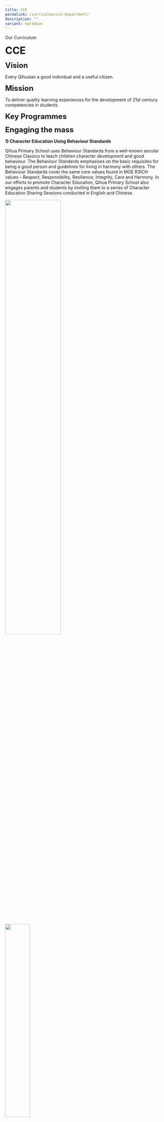 ```yaml
---
title: CCE
permalink: /curriculum/cce-department/
description: ""
variant: markdown
---
```

Our Curriculum

**<font size="6">CCE</font>**

**<font size="5">Vision</font>**

Every Qihuaian a good individual and a useful citizen.

**<font size="5">Mission</font>**


To deliver quality learning experiences for the development of 21st century competencies in students.

**<font size="5">Key Programmes</font>**

**<font size="5">Engaging the mass</font>**


**1) Character Education Using Behaviour Standards**

Qihua Primary School uses Behaviour Standards from a well-known secular Chinese Classics to teach children character development and good behaviour. The Behaviour Standards emphasises on the basic requisites for being a good person and guidelines for living in harmony with others. The Behaviour Standards cover the same core values found in MOE R3ICH values – Respect, Responsibility, Resilience, Integrity, Care and Harmony. In our efforts to promote Character Education, Qihua Primary School also engages parents and students by inviting them to a series of Character Education Sharing Sessions conducted in English and Chinese.

<img src="/images/Curriculum/CCE/CCE%201.jpeg" style="width:60%">
		 
<img src="/images/Curriculum/CCE/CCE%202.jpeg" style="width:40%">


**2) Start It Right**

Start It Right is our school-based Character and Citizenship Education programme. The packages are created in-house and activities include lessons which help students to understand the National anthem and pledge, the school’s mission, vision and values and school and class rules. The other activities address issues such as transition from holidays to school, positive affirmations, student leadership training and gathering of information about students’ well-being. In addition, teachers bond with students during interaction activities.

The first day of the term is set aside for teachers to set the tone for joyful learning and creating a caring and safe environment for both teachers and students. The programme provides quality interaction time between form teachers and students. It also enables teachers to observe and assess their students’ behaviour and use “teachable moments” to impart values and SEL skills (self-awareness, self-management, social awareness, relationship management &amp; responsible decision-making) in them.

<img src="/images/Curriculum/CCE/CCE%203.jpg" style="width:60%">

<img src="/images/Curriculum/CCE/CCE%204.jpg" style="width:60%">

<img src="/images/Curriculum/CCE/CCE%205.jpeg" style="width:45%">

<img src="/images/Curriculum/CCE/CCE%206.jpeg" style="width:60%">


**3) End It Well**

End It Well includes an end-of-school-year party as a celebration of a community of learners who have grown into a cohesive classroom team. It is a fun and meaningful way to wrap the year as students have spent a lot of time together and every class has developed a distinct group personality. Students and teachers party with food, share their feelings and relive favourite memories with one another.

<img src="/images/Curriculum/CCE/CCE%207.jpeg" style="width:40%">
		 
<img src="/images/Curriculum/CCE/CCE%208.jpeg" style="width:50%">

<img src="/images/Curriculum/CCE/CCE%209.jpeg" style="width:50%">


**<font size="5">Enabling budding learners</font>**

**1) Care For Buddy**

To help our Primary 1 students to adapt to primary school life, each Primary 1 student is assigned to a Primary 4 buddy. Care for Buddy provides a platform for our Primary 4 students to practise care for their juniors as well as develop their leadership skills. At the same time, the Primary 4 students could also develop social awareness and demonstrate interpersonal skills to build and maintain positive relationships with others.

<img src="/images/Curriculum/CCE/CCE%2010.jpeg" style="width:60%">

<img src="/images/Curriculum/CCE/CCE%2011.jpeg" style="width:60%">


**2) HatBITS**

In Qihua, we always believe in establishing rules and routines as this encourages positive behaviours. This is done by enforcing consistency through role-modelling and guiding by the adults in school. We have a structure in place to mindfully teach, practise and reinforce habits. Some of the focuses include greeting, movement, self-management, time management, behavourial standards etc. Curriculum time is factored into the timetable of our Primary 1 to 3 students to teach these focuses explicitly and students get to reflect on their own progress through a semestral self-assessment.

**<font size="5">Enriching the learning experiences</font>**

**1) Overseas Learning Experiences (OLE)**

Overseas Learning Journeys are organised to broaden our students’ global vision and develop their understanding and appreciation of what they have in Singapore. Going overseas without their parents will promote team bonding among the participants and enable them to develop independence, resilience and adaptability.
<img src="/images/Curriculum/CCE/CCE%2012.jpeg" style="width:60%">

<img src="/images/Curriculum/CCE/CCE%2013.jpeg" style="width:60%">

<img src="/images/Curriculum/CCE/CCE%2014.jpeg" style="width:60%">

<img src="/images/Curriculum/CCE/CCE%2015.jpeg" style="width:60%">


**2) International Collaborative Classrooms Project (ICCP)**

Globalisation and technological advancements are some of the key driving forces of the future. Qihua Primary School is committed to help its students develop the necessary competencies to thrive in a fast-changing world. Hence, our collaboration with Higashidai Elementary School provides our students with opportunities to communicate effectively and forge global friendships with peers though technology.

<img src="/images/Curriculum/CCE/CCE%2016.jpeg" style="width:60%">


**3) Distribution Events**

As part of our outreach efforts to our community, we collaborate with the Woodlands Community Centre on two distribution events – Mandarin Orange and National Day Distributions. Through these events, our students learn to demonstrate the importance of caring, sharing and giving. Students are also given the opportunities to understand the community better and build relationships with people around them.

<img src="/images/Curriculum/CCE/CCE%2017.jpeg" style="width:50%">

<img src="/images/Curriculum/CCE/CCE%2018.jpeg" style="width:50%">